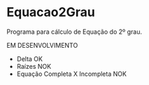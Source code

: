 # Equacao2Grau

Programa para cálculo de Equação do 2º grau.

EM DESENVOLVIMENTO
- Delta OK
- Raízes NOK
- Equação Completa X Incompleta NOK

